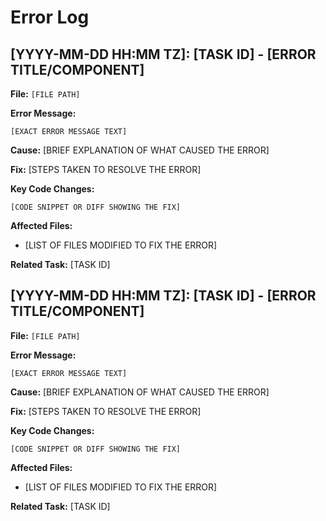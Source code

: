 # Error Log

## [YYYY-MM-DD HH:MM TZ]: [TASK ID] - [ERROR TITLE/COMPONENT]

**File:** `[FILE PATH]`

**Error Message:**
```
[EXACT ERROR MESSAGE TEXT]
```

**Cause:**
[BRIEF EXPLANATION OF WHAT CAUSED THE ERROR]

**Fix:**
[STEPS TAKEN TO RESOLVE THE ERROR]

**Key Code Changes:**
```[LANGUAGE]
[CODE SNIPPET OR DIFF SHOWING THE FIX]
```

**Affected Files:**
- [LIST OF FILES MODIFIED TO FIX THE ERROR]

**Related Task:** [TASK ID]

## [YYYY-MM-DD HH:MM TZ]: [TASK ID] - [ERROR TITLE/COMPONENT]

**File:** `[FILE PATH]`

**Error Message:**
```
[EXACT ERROR MESSAGE TEXT]
```

**Cause:**
[BRIEF EXPLANATION OF WHAT CAUSED THE ERROR]

**Fix:**
[STEPS TAKEN TO RESOLVE THE ERROR]

**Key Code Changes:**
```[LANGUAGE]
[CODE SNIPPET OR DIFF SHOWING THE FIX]
```

**Affected Files:**
- [LIST OF FILES MODIFIED TO FIX THE ERROR]

**Related Task:** [TASK ID]
